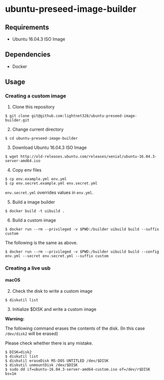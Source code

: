 # ubuntu-preseed-image-builder

## Requirements

- Ubuntu 16.04.3 ISO Image

## Dependencies

- Docker

## Usage

### Creating a custom image

1. Clone this repository

```
$ git clone git@github.com:lightnet328/ubuntu-preseed-image-builder.git
```

2. Change current directory

```
$ cd ubuntu-preseed-image-builder
```

3. Download Ubuntu 16.04.3 ISO Image

```
$ wget http://old-releases.ubuntu.com/releases/xenial/ubuntu-16.04.3-server-amd64.iso
```

4. Copy env files

```
$ cp env.example.yml env.yml
$ cp env.secret.example.yml env.secret.yml
```

`env.secret.yml` overrides values in `env.yml`.

5. Build a image builder

```
$ docker build -t uibuild .
```

6. Build a custom image

```
$ docker run --rm --privileged -v $PWD:/builder uibuild build --suffix custom
```

The following is the same as above.

```
$ docker run --rm --privileged -v $PWD:/builder uibuild build --config env.yml --secret env.secret.yml --suffix custom
```

### Creating a live usb

#### macOS

2. Check the disk to write a custom image

```
$ diskutil list
```

3. Initialize $DISK and write a custom image

**Warning:**

The following command erases the contents of the disk. (In this case `/dev/disk2` will be erased)

Please check whether there is any mistake.

```
$ DISK=disk2
$ diskutil list
$ diskutil eraseDisk MS-DOS UNTITLED /dev/$DISK
$ diskutil unmountDisk /dev/$DISK
$ sudo dd if=ubuntu-16.04.3-server-amd64-custom.iso of=/dev/r$DISK bs=1m
```

